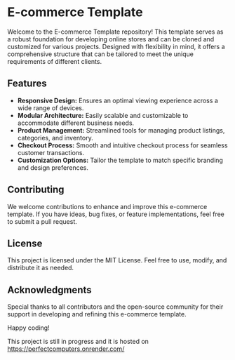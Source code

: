 # E-commerce Template

Welcome to the E-commerce Template repository! This template serves as a robust foundation for developing online stores and can be cloned and customized for various projects. Designed with flexibility in mind, it offers a comprehensive structure that can be tailored to meet the unique requirements of different clients.

## Features

- **Responsive Design:** Ensures an optimal viewing experience across a wide range of devices.
- **Modular Architecture:** Easily scalable and customizable to accommodate different business needs.
- **Product Management:** Streamlined tools for managing product listings, categories, and inventory.
- **Checkout Process:** Smooth and intuitive checkout process for seamless customer transactions.
- **Customization Options:** Tailor the template to match specific branding and design preferences.

<h2>Contributing</h2>

<p>We welcome contributions to enhance and improve this e-commerce template. If you have ideas, bug fixes, or feature implementations, feel free to submit a pull request.</p>

<h2>License</h2>

<p>This project is licensed under the MIT License. Feel free to use, modify, and distribute it as needed.</p>

<h2>Acknowledgments</h2>

<p>Special thanks to all contributors and the open-source community for their support in developing and refining this e-commerce template.</p>

<p>Happy coding!</p>

This project is still in progress and it is hosted on
https://perfectcomputers.onrender.com/
